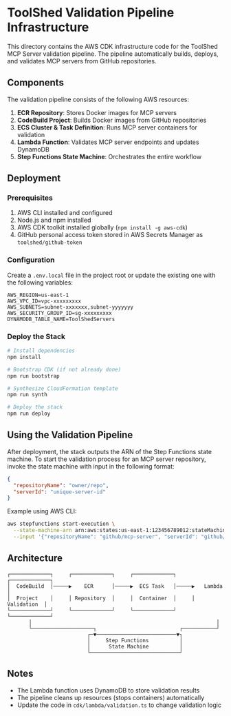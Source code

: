 # ToolShed Validation Pipeline Infrastructure

This directory contains the AWS CDK infrastructure code for the ToolShed MCP Server validation pipeline. The pipeline automatically builds, deploys, and validates MCP servers from GitHub repositories.

## Components

The validation pipeline consists of the following AWS resources:

1. **ECR Repository**: Stores Docker images for MCP servers
2. **CodeBuild Project**: Builds Docker images from GitHub repositories
3. **ECS Cluster & Task Definition**: Runs MCP server containers for validation
4. **Lambda Function**: Validates MCP server endpoints and updates DynamoDB
5. **Step Functions State Machine**: Orchestrates the entire workflow

## Deployment

### Prerequisites

1. AWS CLI installed and configured
2. Node.js and npm installed
3. AWS CDK toolkit installed globally (`npm install -g aws-cdk`)
4. GitHub personal access token stored in AWS Secrets Manager as `toolshed/github-token`

### Configuration

Create a `.env.local` file in the project root or update the existing one with the following variables:

```
AWS_REGION=us-east-1
AWS_VPC_ID=vpc-xxxxxxxxx
AWS_SUBNETS=subnet-xxxxxxx,subnet-yyyyyyy
AWS_SECURITY_GROUP_ID=sg-xxxxxxxxx
DYNAMODB_TABLE_NAME=ToolShedServers
```

### Deploy the Stack

```bash
# Install dependencies
npm install

# Bootstrap CDK (if not already done)
npm run bootstrap

# Synthesize CloudFormation template
npm run synth

# Deploy the stack
npm run deploy
```

## Using the Validation Pipeline

After deployment, the stack outputs the ARN of the Step Functions state machine. To start the validation process for an MCP server repository, invoke the state machine with input in the following format:

```json
{
  "repositoryName": "owner/repo",
  "serverId": "unique-server-id"
}
```

Example using AWS CLI:

```bash
aws stepfunctions start-execution \
  --state-machine-arn arn:aws:states:us-east-1:123456789012:stateMachine:ToolShed-MCP-Server-Validation-Pipeline \
  --input '{"repositoryName": "github/mcp-server", "serverId": "github/mcp-server"}'
```

## Architecture

```
┌─────────────┐     ┌─────────────┐     ┌─────────────┐     ┌─────────────┐
│  CodeBuild  │─────▶    ECR      │─────▶  ECS Task   │─────▶   Lambda    │
│  Project    │     │ Repository  │     │  Container  │     │ Validation  │
└─────────────┘     └─────────────┘     └─────────────┘     └─────────────┘
       │                                                            │
       └────────────────────┐                           ┌───────────┘
                          ┌─▼──────────────────────────▼┐
                          │     Step Functions          │
                          │      State Machine          │
                          └─────────────────────────────┘
```

## Notes

- The Lambda function uses DynamoDB to store validation results
- The pipeline cleans up resources (stops containers) automatically
- Update the code in `cdk/lambda/validation.ts` to change validation logic 